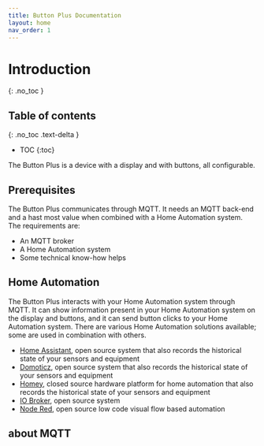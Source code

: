 ```yaml
---
title: Button Plus Documentation
layout: home
nav_order: 1
---
```


# Introduction
{: .no_toc }

## Table of contents
{: .no_toc .text-delta }
- TOC
{:toc}

The Button Plus is a device with a display and with buttons, all configurable.

## Prerequisites
The Button Plus communicates through MQTT. It needs an MQTT back-end and a hast most value when combined with a Home Automation system. The requirements are:
* An MQTT broker
* A Home Automation system
* Some technical know-how helps

## Home Automation
The Button Plus interacts with your Home Automation system through MQTT. It can show information present in your Home Automation system on the display and buttons, and it can send button clicks to your Home Automation system. There are various Home Automation solutions available; some are used in combination with others.

* [Home Assistant](https://www.home-assistant.io/), open source system that also records the historical state of your sensors and equipment
* [Domoticz](https://www.domoticz.com/), open source system that also records the historical state of your sensors and equipment
* [Homey](https://homey.app/), closed source hardware platform for home automation that also records the historical state of your sensors and equipment
* [IO Broker](https://www.iobroker.net/), open source system
* [Node Red](https://nodered.org/), open source low code visual flow based automation

## about MQTT

